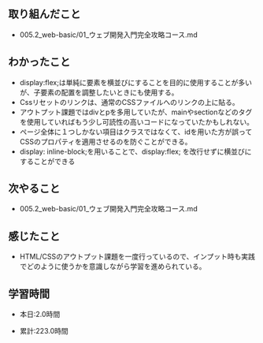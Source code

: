 ## 取り組んだこと
- 005.2_web-basic/01_ウェブ開発入門完全攻略コース.md


 
## わかったこと
- display:flex;は単純に要素を横並びにすることを目的に使用することが多いが、子要素の配置を調整したいときにも使用する。
- Cssリセットのリンクは、通常のCSSファイルへのリンクの上に貼る。
- アウトプット課題ではdivとpを多用していたが、mainやsectionなどのタグを使用していればもう少し可読性の高いコードになっていたかもしれない。
- ページ全体に１つしかない項目はクラスではなくて、idを用いた方が誤ってCSSのプロパティを適用させるのを防ぐことができる。
- display: inline-block;を用いることで、display:flex; を改行せずに横並びにすることができる



## 次やること
- 005.2_web-basic/01_ウェブ開発入門完全攻略コース.md


## 感じたこと
- HTML/CSSのアウトプット課題を一度行っているので、インプット時も実践でどのように使うかを意識しながら学習を進められている。

## 学習時間
- 本日:2.0時間

- 累計:223.0時間
